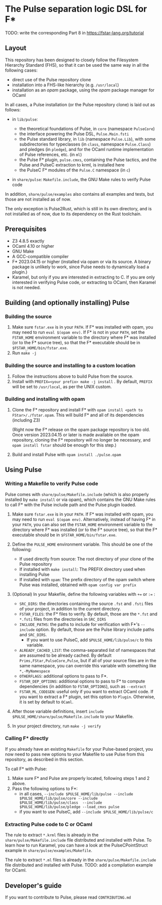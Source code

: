 # The Pulse separation logic DSL for F*

TODO: write the corresponding Part 8 in https://fstar-lang.org/tutorial

## Layout

This repository has been designed to closely follow the Filesystem
Hierarchy Standard (FHS), so that it can be used the same way in all
the following cases:
* direct use of the Pulse repository clone
* installation into a FHS-like hierarchy (e.g. `/usr/local`)
* installation as an _opam_ package, using the _opam_ package manager for
  OCaml

In all cases, a Pulse installation (or the Pulse repository clone) is
laid out as follows:

* in `lib/pulse`:
  * the theoretical foundations of Pulse, in `core` (namespace `PulseCore`)
  * the interface powering the Pulse DSL, `Pulse.Main.fsti`
  * the Pulse standard library, in `lib` (namespace `Pulse.Lib`), with
    some subdirectories for typeclasses (in `class`, namespace
    `Pulse.Class`) and pledges (in `pledge`), and for the OCaml
    runtime implementation of Pulse references, etc. (in `ml`)
  * the Pulse F* plugin, `pulse.cmxs`, containing the Pulse
    tactics, and the Pulse and PulseC extraction to krml, is installed
    here
  * the PulseC F* modules of the `Pulse.C` namespace (in `c`)

* in `share/pulse`: `Makefile.include`, the GNU Make rules to verify
  Pulse code

In addition, `share/pulse/examples` also contains all examples and
tests, but those are not installed as of now.

The only exception is Pulse2Rust, which is still in its own directory,
and is not installed as of now, due to its dependency on the Rust
toolchain.

## Prerequisites

* Z3 4.8.5 exactly
* OCaml 4.10 or higher
* GNU Make
* A GCC-compatible compiler
* F* 2023.04.15 or higher (installed via opam or via its source. A
  binary package is unlikely to work, since Pulse needs to dynamically
  load a plugin.)
* Karamel, but only if you are interested in extracting to C. If you
  are only interested in verifying Pulse code, or extracting to OCaml,
  then Karamel is not needed.

## Building (and optionally installing) Pulse

### Building the source

1. Make sure `fstar.exe` is in your `PATH`. If F* was installed with
   opam, you may need to run `eval $(opam env)`. If F* is not in your
   `PATH`, set the `FSTAR_HOME` environment variable to the directory
   where F* was installed (or to the F* source tree), so that the F*
   executable should be in `$FSTAR_HOME/bin/fstar.exe`.
2. Run `make -j`

### Building the source and installing to a custom location

1. Follow the instructions above to build Pulse from the source.
2. Install with `PREFIX=<your prefix> make -j install` . By default,
   `PREFIX` will be set to `/usr/local`, as per the UNIX custom.

### Building and installing with opam

1. Clone the F* repository and install F* with `opam install
   <path to FStar>/./fstar.opam`. This will build F* and all of its
   dependencies (including Z3)
   
   (Right now the F* release on the opam package repository is too
   old. Once version 2023.04.15 or later is made available on the opam
   repository, cloning the F* repository will no longer be necessary,
   and `opam install fstar` should be enough for this step.)
   
2. Build and install Pulse with `opam install ./pulse.opam`

## Using Pulse

### Writing a Makefile to verify Pulse code

Pulse comes with `share/pulse/Makefile.include` (which is also
properly installed by `make install` or via opam), which contains the
GNU Make rules to call F* with the Pulse include path and the Pulse
plugin loaded.

1. Make sure `fstar.exe` is in your `PATH`. If F* was installed with
   opam, you may need to run `eval $(opam env)`. Alternatively,
   instead of having F* in your `PATH`, you can also set the
   `FSTAR_HOME` environment variable to the directory where F* was
   installed (or to the F* source tree), so that the F* executable
   should be in `$FSTAR_HOME/bin/fstar.exe`.

2. Define the `PULSE_HOME` environment variable. This should be one of the following:
   * If used directly from source: The root directory of your clone of the Pulse repository
   * If installed with `make install`: The PREFIX directory used when installing Pulse
   * If installed with `opam`: The prefix directory of the opam
     switch where Pulse was installed, obtained with `opam config var prefix`
 
3. (Optional) In your Makefile, define the following variables with `+=` or `:=` :
   * `SRC_DIRS`: the directories containing the source `.fst` and
     `.fsti` files of your project, in addition to the current
     directory.
   * `FSTAR_FILES`: the F* files to verify. By default, those are the
     `*.fst` and `*.fsti` files from the directories in `SRC_DIRS`
   * `INCLUDE_PATHS`: the paths to include for verification with F*'s
     `--include` option. By default, those are the Pulse library
     include paths and `SRC_DIRS`.
     * If you want to use PulseC, add `$PULSE_HOME/lib/pulse/c` to
       this variable.
   * `ALREADY_CACHED_LIST`: the comma-separated list of namespaces
     that are assumed to be already cached. By default
     `Prims,FStar,PulseCore,Pulse`, but if all of your source files
     are in the same namespace, you can override this variable with
     something like `*,-MyNamespace`
   * `OTHERFLAGS`: additional options to pass to F*.
   * `FSTAR_DEP_OPTIONS`: additional options to pass to F* to compute
     dependencies (in addition to `FSTAR_OPTIONS`), such as `--extract`
   * `FSTAR_ML_CODEGEN`: useful only if you want to extract OCaml
     code. If you want to extract a F* plugin, set this option to
     `Plugin`. Otherwise, it is set by default to `OCaml`.

4. After those variable definitions, insert `include
   $PULSE_HOME/share/pulse/Makefile.include` to your Makefile.

5. In your project directory, run `make -j verify`

### Calling F* directly

If you already have an existing `Makefile` for your Pulse-based
project, you now need to pass new options to your Makefile to use
Pulse from this repository, as described in this section.

To call F* with Pulse:

1. Make sure F* and Pulse are properly located, following steps 1 and 2 above.
2. Pass the following options to F*:
   * in all cases, `--include $PULSE_HOME/lib/pulse --include $PULSE_HOME/lib/pulse/core --include $PULSE_HOME/lib/pulse/class  --include $PULSE_HOME/lib/pulse/pledge --load_cmxs pulse`
   * if you want to use PulseC, add `--include $PULSE_HOME/lib/pulse/c`

### Extracting Pulse code to C or OCaml

The rule to extract `*.krml` files is already in the
`share/pulse/Makefile.include` file distributed and installed with
Pulse. To learn how to run Karamel, you can have a look at the
PulseCPointStruct example in `share/pulse/examples/Makefile`.

The rule to extract `*.ml` files is already in the
`share/pulse/Makefile.include` file distributed and installed with
Pulse. TODO: add a compilation example for OCaml.

## Developer's guide

If you want to contribute to Pulse, please read `CONTRIBUTING.md`
